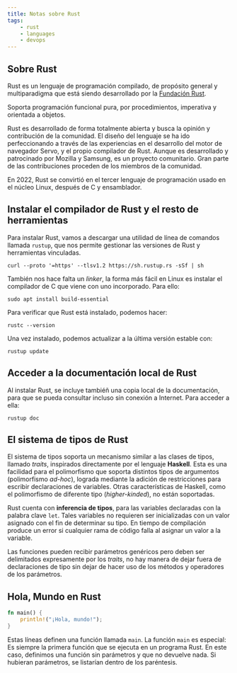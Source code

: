```yaml
---
title: Notas sobre Rust
tags:
    - rust
    - languages
    - devops
---
```


## Sobre Rust

Rust es un lenguaje de programación compilado, de propósito general y
multiparadigma que está siendo desarrollado por la [Fundación
Rust](https://foundation.rust-lang.org/).

Soporta programación funcional pura, por procedimientos, imperativa y
orientada a objetos. 

Rust es desarrollado de forma totalmente abierta y busca la opinión y
contribución de la comunidad.  El diseño del lenguaje se ha ido
perfeccionando a través de las experiencias en el desarrollo del motor
de navegador Servo, y el propio compilador de Rust.  Aunque es
desarrollado y patrocinado por Mozilla y Samsung, es un proyecto
comunitario. Gran parte de las contribuciones proceden de los miembros
de la comunidad.

En 2022, Rust se convirtió en el tercer lenguaje de programación usado
en el núcleo Linux, después de C y ensamblador.

## Instalar el compilador de Rust y el resto de herramientas

Para instalar Rust, vamos a descargar una utilidad de línea de comandos
llamada `rustup`, que nos permite gestionar las versiones de Rust y
herramientas vinculadas.

```shell
curl --proto '=https' --tlsv1.2 https://sh.rustup.rs -sSf | sh
```

También nos hace falta un _linker_, la forma más fácil en Linux es
instalar el compilador de C que viene con uno incorporado. Para ello:

```shell
sudo apt install build-essential
```

Para verificar que Rust está instalado, podemos hacer:

```shell
rustc --version
```

Una vez instalado, podemos actualizar a la última versión estable con:

```shell
rustup update
```

## Acceder a la documentación local de Rust

Al instalar Rust, se incluye tambiéñ una copia local de la
documentación, para que se pueda consultar incluso sin conexión
a Internet. Para acceder a ella:

```shell
rustup doc
```

## El sistema de tipos de Rust

El sistema de tipos soporta un mecanismo similar a las clases de tipos,
llamado _traits_, inspirados directamente por el lenguaje **Haskell**.
Esta es una facilidad para el polimorfismo que soporta distintos tipos
de argumentos (polimorfismo _ad-hoc_), lograda mediante la adición de
restricciones para escribir declaraciones de variables.  Otras
características de Haskell, como el polimorfismo de diferente tipo
(_higher-kinded_), no están soportadas.

Rust cuenta con **inferencia de tipos**, para las variables declaradas
con la palabra clave `let`. Tales variables no requieren ser
inicializadas con un valor asignado con el fin de determinar su tipo.
En tiempo de compilación produce un error si cualquier rama de código
falla al asignar un valor a la variable.

Las funciones pueden recibir parámetros genéricos pero deben ser
delimitados expresamente por los _traits_, no hay manera de dejar fuera
de declaraciones de tipo sin dejar de hacer uso de los métodos y
operadores de los parámetros.

## Hola, Mundo en Rust

```rust
fn main() {
    println!("¡Hola, mundo!");
}
```

Estas líneas definen una función llamada `main`. La función `main` es especial:
Es siempre la primera función que se ejecuta en un programa Rust. En este
caso, definimos una función sin parámetros y que no devuelve nada. Si hubieran 
parámetros, se listarían dentro de los paréntesis.
